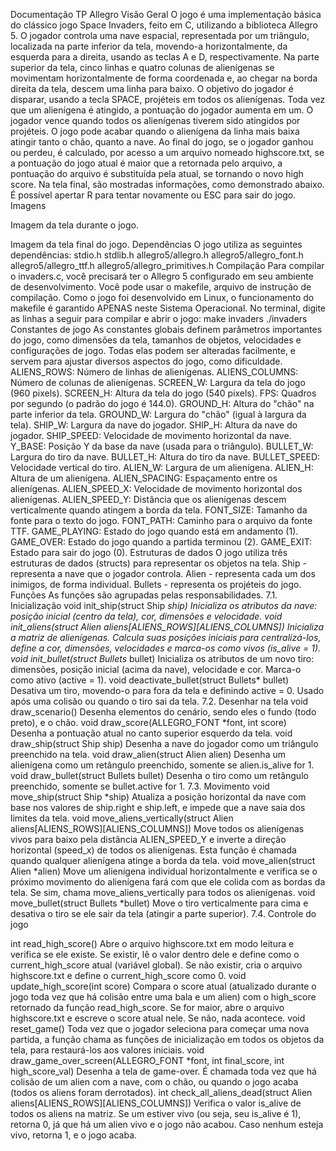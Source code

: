 Documentação TP Allegro
Visão Geral
O jogo é uma implementação básica do clássico jogo Space Invaders, feito em C, utilizando a biblioteca Allegro 5. O jogador controla uma nave espacial, representada por um triângulo, localizada na parte inferior da tela, movendo-a horizontalmente, da esquerda para a direita, usando as teclas A e D, respectivamente. Na parte superior da tela, cinco linhas e quatro colunas de alienígenas se movimentam horizontalmente de forma coordenada e, ao chegar na borda direita da tela, descem uma linha para baixo. O objetivo do jogador é disparar, usando a tecla SPACE, projéteis em todos os alienígenas. Toda vez que um alienígena é atingido, a pontuação do jogador aumenta em um. O jogador vence quando todos os alienígenas tiverem sido atingidos por projéteis. O jogo pode acabar quando o alienígena da linha mais baixa atingir tanto o chão, quanto a nave. Ao final do jogo, se o jogador ganhou ou perdeu, é calculado, por acesso a um arquivo nomeado highscore.txt, se a pontuação do jogo atual é maior que a retornada pelo arquivo, a pontuação do arquivo é substituída pela atual, se tornando o novo high score. Na tela final, são mostradas informações, como demonstrado abaixo. É possível apertar R para tentar novamente ou ESC para sair do jogo.
Imagens

Imagem da tela durante o jogo.

Imagem da tela final do jogo.
Dependências
O jogo utiliza as seguintes dependências:
stdio.h
stdlib.h
allegro5/allegro.h
allegro5/allegro_font.h
allegro5/allegro_ttf.h
allegro5/allegro_primitives.h
Compilação
Para compilar o invaders.c, você precisará ter o Allegro 5 configurado em seu ambiente de desenvolvimento. Você pode usar o makefile, arquivo de instrução de compilação. Como o jogo foi desenvolvido em Linux, o funcionamento do makefile é garantido APENAS neste Sistema Operacional.
No terminal, digite as linhas a seguir para compilar e abrir o jogo:
make invaders
./invaders
Constantes de jogo
As constantes globais definem parâmetros importantes do jogo, como dimensões da tela, tamanhos de objetos, velocidades e configurações de jogo. Todas elas podem ser alteradas facilmente, e servem para ajustar diversos aspectos do jogo, como dificuldade.
ALIENS_ROWS: Número de linhas de alienígenas.
ALIENS_COLUMNS: Número de colunas de alienígenas.
SCREEN_W: Largura da tela do jogo (960 pixels).
SCREEN_H: Altura da tela do jogo (540 pixels).
FPS: Quadros por segundo (o padrão do jogo é 144.0).
GROUND_H: Altura do "chão" na parte inferior da tela.
GROUND_W: Largura do "chão" (igual à largura da tela).
SHIP_W: Largura da nave do jogador.
SHIP_H: Altura da nave do jogador.
SHIP_SPEED: Velocidade de movimento horizontal da nave.
Y_BASE: Posição Y da base da nave (usada para o triângulo).
BULLET_W: Largura do tiro da nave.
BULLET_H: Altura do tiro da nave.
BULLET_SPEED: Velocidade vertical do tiro.
ALIEN_W: Largura de um alienígena.
ALIEN_H: Altura de um alienígena.
ALIEN_SPACING: Espaçamento entre os alienígenas.
ALIEN_SPEED_X: Velocidade de movimento horizontal dos alienígenas.
ALIEN_SPEED_Y: Distância que os alienígenas descem verticalmente quando atingem a borda da tela.
FONT_SIZE: Tamanho da fonte para o texto do jogo.
FONT_PATH: Caminho para o arquivo da fonte TTF.
GAME_PLAYING: Estado do jogo quando está em andamento (1).
GAME_OVER: Estado do jogo quando a partida terminou (2).
GAME_EXIT: Estado para sair do jogo (0).
Estruturas de dados
O jogo utiliza três estruturas de dados (structs) para representar os objetos na tela.
Ship - representa a nave que o jogador controla.
Alien - representa cada um dos inimigos, de forma individual.
Bullets - representa os projéteis do jogo.
Funções
As funções são agrupadas pelas responsabilidades.
7.1. Inicialização
void init_ship(struct Ship *ship)
Inicializa os atributos da nave: posição inicial (centro da tela), cor, dimensões e velocidade.
void init_aliens(struct Alien aliens[ALIENS_ROWS][ALIENS_COLUMNS])
Inicializa a matriz de alienígenas. Calcula suas posições iniciais para centralizá-los, define a cor, dimensões, velocidades e marca-os como vivos (is_alive = 1).
void init_bullet(struct Bullets* bullet)
Inicializa os atributos de um novo tiro: dimensões, posição inicial (acima da nave), velocidade e cor. Marca-o como ativo (active = 1).
void deactivate_bullet(struct Bullets* bullet)
Desativa um tiro, movendo-o para fora da tela e definindo active = 0. Usado após uma colisão ou quando o tiro sai da tela.
7.2. Desenhar na tela
void draw_scenario()
Desenha elementos do cenário, sendo eles o fundo (todo preto), e o chão.
void draw_score(ALLEGRO_FONT *font, int score)
Desenha a pontuação atual no canto superior esquerdo da tela.
void draw_ship(struct Ship ship)
Desenha a nave do jogador como um triângulo preenchido na tela.
void draw_alien(struct Alien alien)
Desenha um alienígena como um retângulo preenchido, somente se alien.is_alive for 1.
void draw_bullet(struct Bullets bullet)
Desenha o tiro como um retângulo preenchido, somente se bullet.active for 1.
7.3. Movimento
void move_ship(struct Ship *ship)
Atualiza a posição horizontal da nave com base nos valores de ship.right e ship.left, e impede que a nave saia dos limites da tela.
void move_aliens_vertically(struct Alien aliens[ALIENS_ROWS][ALIENS_COLUMNS])
Move todos os alienígenas vivos para baixo pela distância ALIEN_SPEED_Y e inverte a direção horizontal (speed_x) de todos os alienígenas. Esta função é chamada quando qualquer alienígena atinge a borda da tela.
void move_alien(struct Alien *alien)
Move um alienígena individual horizontalmente e verifica se o próximo movimento do alienígena fará com que ele colida com as bordas da tela. Se sim, chama move_aliens_vertically para todos os alienígenas.
void move_bullet(struct Bullets *bullet)
Move o tiro verticalmente para cima e desativa o tiro se ele sair da tela (atingir a parte superior).
7.4. Controle do jogo

int read_high_score()
Abre o arquivo highscore.txt em modo leitura e verifica se ele existe. Se existir, lê o valor dentro dele e define como o current_high_score atual (variável global). Se não existir, cria o arquivo highscore.txt e define o current_high_score como 0.
void update_high_score(int score)
	Compara o score atual (atualizado durante o jogo toda vez que há colisão entre uma bala e um alien) com o high_score retornado da função read_high_score. Se for maior, abre o arquivo highscore.txt e escreve o score atual nele. Se não, nada acontece.
void reset_game()
	Toda vez que o jogador seleciona para começar uma nova partida, a função chama as funções de inicialização em todos os objetos da tela, para restaurá-los aos valores iniciais.
void draw_game_over_screen(ALLEGRO_FONT *font, int final_score, int high_score_val)
	Desenha a tela de game-over. É chamada toda vez que há colisão de um alien com a nave, com o chão, ou quando o jogo acaba (todos os aliens foram derrotados).
int check_all_aliens_dead(struct Alien aliens[ALIENS_ROWS][ALIENS_COLUMNS])
	Verifica o valor is_alive de todos os aliens na matriz. Se um estiver vivo (ou seja, seu is_alive é 1), retorna 0, já que há um alien vivo e o jogo não acabou. Caso nenhum esteja vivo, retorna 1, e o jogo acaba.

